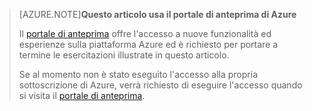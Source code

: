 
> [AZURE.NOTE]**Questo articolo usa il portale di anteprima di Azure**
> 
> Il [portale di anteprima](https://portal.azure.com/) offre l'accesso a nuove funzionalità ed esperienze sulla piattaforma Azure ed è richiesto per portare a termine le esercitazioni illustrate in questo articolo.
> 
> Se al momento non è stato eseguito l'accesso alla propria sottoscrizione di Azure, verrà richiesto di eseguire l'accesso quando si visita il [portale di anteprima](https://portal.azure.com/).

<!---HONumber=August15_HO6-->